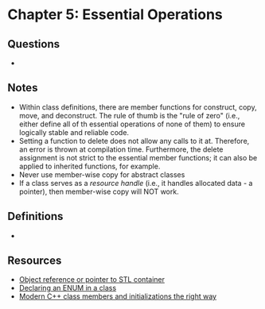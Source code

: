 # Chapter 5: Essential Operations

## Questions

-

## Notes

- Within class definitions, there are member functions for construct, copy, move, and deconstruct. The rule of thumb is the "rule of zero" (i.e., either define all of th essential operations of none of them) to ensure logically stable and reliable code.
- Setting a function to delete does not allow any calls to it at. Therefore, an error is thrown at compilation time. Furthermore, the delete assignment is not strict to the essential member functions; it can also be applied to inherited functions, for example.
- Never use member-wise copy for abstract classes
- If a class serves as a _resource handle_ (i.e., it handles allocated data - a pointer), then member-wise copy will NOT work.

## Definitions

- 

## Resources

- [Object reference or pointer to STL container](https://www.sololearn.com/Discuss/2347789/which-one-is-good-option-object-or-reference-or-pointer-into-stl)
- [Declaring an ENUM in a class](https://stackoverflow.com/questions/2503807/declaring-an-enum-within-a-class)
- [Modern C++ class members and initializations the right way](https://medium.com/pranayaggarwal25/using-modern-class-members-and-initializations-c11e931c3ba)
